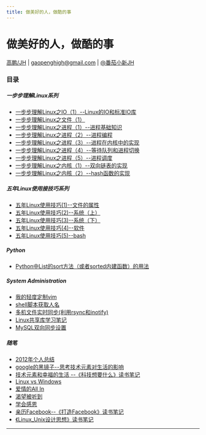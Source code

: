 ```yaml
---
title: 做美好的人，做酷的事
---
```


<head>
<link rel='stylesheet' href='/style/github2.css'/>
</head>
<script type="text/javascript" src="https://google-code-prettify.googlecode.com/svn/loader/run_prettify.js"></script>

做美好的人，做酷的事
==================

[高鹏/JH](http://gaopenghigh.github.com) | 
<gaopenghigh@gmail.com> | 
[@番茄小新JH](http://weibo.com/jh27)

### 目录

##### 一步步理解Linux系列

* [一步步理解Linux之IO（1）--Linux的IO和标准IO库](posts/understanding_linux_step_by_step_IO_1_basic.html)
* [一步步理解Linux之文件（1）](posts/understanding_linux_step_by_step_file_1.html)
* [一步步理解Linux之进程（1）--进程基础知识](posts/understanding_linux_step_by_step_process_1_basic.html)
* [一步步理解Linux之进程（2）--进程编程](posts/understanding_linux_step_by_step_process_2_process_programming.html)
* [一步步理解Linux之进程（3）--进程在内核中的实现](posts/understanding_linux_step_by_step_process_3_process_in_kernel.html)
* [一步步理解Linux之进程（4）--等待队列和进程切换](posts/understanding_linux_step_by_step_process_4_wait_queue_and_process_switch.html)
* [一步步理解Linux之进程（5）--进程调度](posts/understanding_linux_step_by_step_process_5_schedule.html)
* [一步步理解Linux之内核（1）--双向链表的实现](posts/understanding_linux_step_by_step_kernel_1_list.html)
* [一步步理解Linux之内核（2）--hash函数的实现](posts/understanding_linux_step_by_step_kernel_2_hash.html)

##### 五年Linux使用接技巧系列

* [五年Linux使用技巧(1)--文件的属性](posts/5_year_linux_tips_1_file.html)
* [五年Linux使用技巧(2)--系统（上）](posts/5_year_linux_tips_2_system_1.html)
* [五年Linux使用技巧(3)--系统（下）](posts/5_year_linux_tips_3_system_2.html)
* [五年Linux使用技巧(4)--软件](posts/5_year_linux_tips_4_software.html)
* [五年Linux使用技巧(5)--bash](posts/5_year_linux_tips_5_bash.html)

##### Python

* [Python中List的sort方法（或者sorted内建函数）的用法](posts/python_list_sort.html)

##### System Administration

* [我的轻度定制vim](posts/vim.html)
* [shell脚本获取人名](posts/get_name_script.html)
* [多机文件实时同步(利用rsync和inotify)](posts/inotifyrsync.html)
* [Linux共享库学习笔记](posts/linux_ld.html)
* [MySQL双向同步设置](posts/mysql_duble_replicate.html)

##### 随笔

* [2012年个人总结](posts/personal_review_of_2012.html)
* [google的黑镜子--思考技术元素对生活的影响](posts/black_mirror_of_google_technium_and_life.html)
* [技术元素和幸福的生活 --《科技想要什么》读书笔记](posts/book_what_technology_wants.html)
* [Linux vs Windows](posts/linux_vs_windows.html)
* [爱情的All In](posts/all_in_for_love.html)
* [渴望被听到](posts/require_to_be_followed.html)
* [学会感恩](posts/learning_thanksgiving.html)
* [亲历Facebook--《打造Facebook》读书笔记](posts/book_facebook.html)
* [《Linux_Unix设计思想》读书笔记](posts/book_linux_unix_philosophy.html)

----

<div id="disqus_thread"></div>
<script type="text/javascript">
/* * * CONFIGURATION VARIABLES: EDIT BEFORE PASTING INTO YOUR WEBPAGE * * */
    var disqus_shortname = 'gaopenghigh'; // required: replace example with your forum shortname

    /* * * DON'T EDIT BELOW THIS LINE * * */
    (function() {
        var dsq = document.createElement('script'); dsq.type = 'text/javascript'; dsq.async = true;
        dsq.src = '//' + disqus_shortname + '.disqus.com/embed.js';
        (document.getElementsByTagName('head')[0] || document.getElementsByTagName('body')[0]).appendChild(dsq);
    })();
</script>
<script>
  (function(i,s,o,g,r,a,m){i['GoogleAnalyticsObject']=r;i[r]=i[r]||function(){
  (i[r].q=i[r].q||[]).push(arguments)},i[r].l=1*new Date();a=s.createElement(o),
  m=s.getElementsByTagName(o)[0];a.async=1;a.src=g;m.parentNode.insertBefore(a,m)
  })(window,document,'script','//www.google-analytics.com/analytics.js','ga');

  ga('create', 'UA-40539766-1', 'github.com');
  ga('send', 'pageview');

</script>

